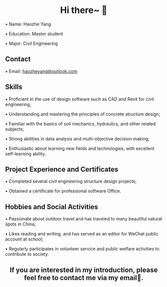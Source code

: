 <h1 align="center">Hi there~ 👋</h1>

• Name: Haozhe Yang

• Education: Master student

• Major: Civil Engineering

## Contact

• Email: haozheyang@outlook.com

## Skills

• Proficient in the use of design software such as CAD and Revit for civil engineering;

• Understanding and mastering the principles of concrete structure design;

• Familiar with the basics of soil mechanics, hydraulics, and other related subjects;

• Strong abilities in data analysis and multi-objective decision making;

• Enthusiastic about learning new fields and technologies, with excellent self-learning ability.

## Project Experience and Certificates

• Completed several civil engineering structure design projects;

• Obtained a certificate for professional software Office.

## Hobbies and Social Activities

• Passionate about outdoor travel and has traveled to many beautiful natural spots in China;

• Likes reading and writing, and has served as an editor for WeChat public account at school;

• Regularly participates in volunteer service and public welfare activities to contribute to society.

<h2 align="center">If you are interested in my introduction, please feel free to contact me via my email📧.</h2>
